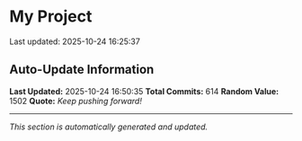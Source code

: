 # My Project


Last updated: 2025-10-24 16:25:37













































































































































































































































































































































































































































































































































































































































































































































































































































































































































































































































## Auto-Update Information

**Last Updated:** 2025-10-24 16:50:35
**Total Commits:** 614
**Random Value:** 1502
**Quote:** _Keep pushing forward!_

---
_This section is automatically generated and updated._
